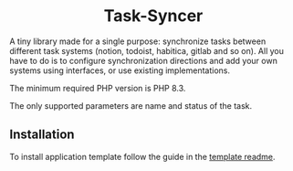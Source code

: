 <p align="center">
    <h1 align="center">Task-Syncer</h1>
</p>

A tiny library made for a single purpose: synchronize tasks between different task systems (notion, todoist, habitica, gitlab and so on).
All you have to do is to configure synchronization directions and add your own systems using interfaces, or use existing implementations.

The minimum required PHP version is PHP 8.3.

The only supported parameters are name and status of the task.

Installation
-------------

To install application template follow the guide in the [template readme](https://github.com/ninlaret/task-syncer-app).
